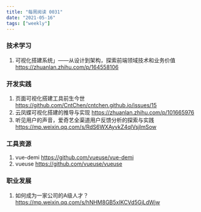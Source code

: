 ```yaml
---
title: "每周阅读 0031"
date: "2021-05-16"
tags: ["weekly"]
---
```


### 技术学习
1. 可视化搭建系统」——从设计到架构，探索前端领域技术和业务价值 https://zhuanlan.zhihu.com/p/164558106

### 开发实践
1. 页面可视化搭建工具前生今世 https://github.com/CntChen/cntchen.github.io/issues/15
2. 云凤蝶可视化搭建的推导与实现 https://zhuanlan.zhihu.com/p/101665976
3. 听见用户的声音，爱奇艺全渠道用户反馈分析的探索与实践 https://mp.weixin.qq.com/s/RdS6WXAyvkZ4qlVsjlmSow

### 工具资源
1. vue-demi https://github.com/vueuse/vue-demi
2. vueuse https://github.com/vueuse/vueuse

### 职业发展
1. 如何成为一家公司的A级人才？ https://mp.weixin.qq.com/s/hNHM8GB5xIKCVd5GjLdWjw
